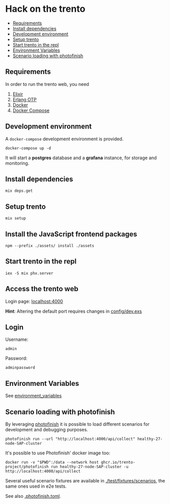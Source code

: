 # Hack on the trento

- [Requirements](#requirements)
- [Install dependencies](#install-dependencies)
- [Development environment](#development-environment)
- [Setup trento](#setup-trento)
- [Start trento in the repl](#start-trento-in-the-repl)
- [Environment Variables](#environment-variables)
- [Scenario loading with photofinish](#scenario-loading-with-photofinish)

## Requirements

In order to run the trento web, you need

1. [Elixir](https://elixir-lang.org/)
2. [Erlang OTP](https://www.erlang.org/)
3. [Docker](https://docs.docker.com/get-docker/)
4. [Docker Compose](https://docs.docker.com/compose/install/)

## Development environment

A `docker-compose` development environment is provided.

```
docker-compose up -d
```

It will start a **postgres** database and a **grafana** instance, for storage and monitoring.
## Install dependencies

```
mix deps.get
```

## Setup trento

```
mix setup
```

## Install the JavaScript frontend packages

```
npm --prefix ./assets/ install ./assets
```

## Start trento in the repl

```
iex -S mix phx.server
```

## Access the trento web 

Login page: [localhost:4000](http://localhost:4000)

**Hint**: Altering the default port requires changes in [config/dev.exs](https://github.com/trento-project/web/blob/main/config/dev.exs)

## Login 
Username:
```
admin
```
Password:
```
adminpassword
```

## Environment Variables

See [environment_variables](./environment_variables.md)

## Scenario loading with photofinish

By leveraging [photofinish](https://github.com/trento-project/photofinish) it is possible to load different scenarios for development and debugging purposes.

```
photofinish run --url "http://localhost:4000/api/collect" healthy-27-node-SAP-cluster
```
It's possible to use Photofinish' docker image too:

```
docker run -v "$PWD":/data --network host ghcr.io/trento-project/photofinish run healthy-27-node-SAP-cluster -u http://localhost:4000/api/collect
```

Several useful scenario fixtures are available in [./test/fixtures/scenarios](https://github.com/trento-project/web/tree/main/test/fixtures/scenarios), the same ones used in e2e tests.

See also [.photofinish.toml](https://github.com/trento-project/web/blob/main/.photofinish.toml).
